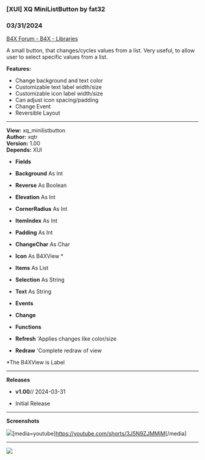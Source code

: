 ###  [XUI] XQ MiniListButton by fat32
### 03/31/2024
[B4X Forum - B4X - Libraries](https://www.b4x.com/android/forum/threads/160218/)

A small button, that changes/cycles values from a list. Very useful, to allow user to select specific values from a list.  
  
**Features:**  
  

- Change background and text color
- Customizable text label width/size
- Customizable icon label width/size
- Can adjust icon spacing/padding
- Change Event
- Reversible Layout

  

---

  
  
**View:** xq\_minilistbutton  
**Author:** xqtr  
**Version:** 1.00  
**Depends:** XUI  
  

- **Fields**

- **Background** As Int
- **Reverse** As Boolean
- **Elevation** As Int
- **CornerRadius** As Int
- **ItemIndex** As Int
- **Padding** As Int
- **ChangeChar** As Char
- **Icon** As B4XView \*
- **Items** As List
- **Selection** As String
- **Text** As String

- **Events**

- **Change**

- **Functions**

- **Refresh** 'Applies changes like color/size
- **Redraw** 'Complete redraw of view

\*The B4XView is Label  
  

---

  
  
**Releases**  

- **v1.00**// 2024-03-31

- Initial Release

---

  
  
**Screenshots**  
  
![](https://www.b4x.com/android/forum/attachments/152360)[media=youtube]<https://youtube.com/shorts/3J5N9ZJMMjM>[/media]  
  

---

  

**[![](https://www.b4x.com/android/forum/attachments/paypal-donate-button-450x174-png.152294/)](https://www.paypal.com/paypalme/xqtr)**